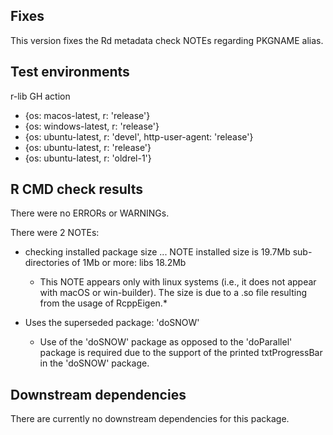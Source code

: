## Fixes
This version fixes the Rd metadata check NOTEs regarding PKGNAME alias.

## Test environments
r-lib GH action
- {os: macos-latest,   r: 'release'}
- {os: windows-latest, r: 'release'}
- {os: ubuntu-latest,   r: 'devel', http-user-agent: 'release'}
- {os: ubuntu-latest,   r: 'release'}
- {os: ubuntu-latest,   r: 'oldrel-1'}

## R CMD check results
There were no ERRORs or WARNINGs. 

There were 2 NOTEs:

* checking installed package size ... NOTE
  installed size is 19.7Mb
  sub-directories of 1Mb or more:
    libs  18.2Mb
  
  * This NOTE appears only with linux systems (i.e., it does not appear with macOS or win-builder). The size is due to a .so file resulting from the usage of RcppEigen.*

* Uses the superseded package: 'doSNOW'

  * Use of the 'doSNOW' package as opposed to the 'doParallel' package is required due to the support of the printed txtProgressBar in the 'doSNOW' package.

## Downstream dependencies
There are currently no downstream dependencies for this package.
